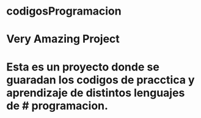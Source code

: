 # codigosProgramacion
# Very Amazing Project
# Esta es un proyecto donde se guaradan los codigos de pracctica y aprendizaje de distintos lenguajes de # programacion. 
